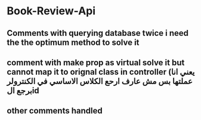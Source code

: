 # Book-Review-Api
## Comments with querying database twice i need the the optimum method to solve it
## comment with make prop as virtual solve it but cannot map it to orignal class in controller (يعني انا عملتها بس مش عارف ارحع الكلاس الاساسي في الكنترولر برجع الid
## other comments handled
